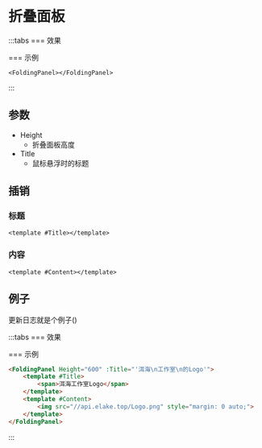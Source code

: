 # 折叠面板

:::tabs
=== 效果

<FoldingPanel></FoldingPanel>

=== 示例

```vue
<FoldingPanel></FoldingPanel>
```
:::

## 参数

* Height
  * 折叠面板高度
* Title
  * 鼠标悬浮时的标题

## 插销

### 标题

```vue
<template #Title></template>
```

### 内容
```vue
<template #Content></template>
```

## 例子

更新日志就是个例子()

:::tabs
=== 效果

<FoldingPanel Height="600" :Title="'洱海\n工作室\n的Logo'">
    <template #Title>
        <span>洱海工作室Logo</span>
    </template>
    <template #Content>
        <img src="//api.elake.top/Logo.png" style="margin: 0 auto;">
    </template>
</FoldingPanel>

=== 示例

```md
<FoldingPanel Height="600" :Title="'洱海\n工作室\n的Logo'">
    <template #Title>
        <span>洱海工作室Logo</span>
    </template>
    <template #Content>
        <img src="//api.elake.top/Logo.png" style="margin: 0 auto;">
    </template>
</FoldingPanel>
```
:::
